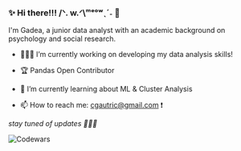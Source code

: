 ###  ✨ Hi there!!! /ᐠ. w.ᐟ\ᵐᵉᵒʷˎˊ˗ 💟

I'm Gadea, a junior data analyst with an academic background on psychology and social research.

- 👩🏻‍💻 I’m currently working on developing my data analysis skills!
  
- 🏆 Pandas Open Contributor

- 🌱 I’m currently learning about ML & Cluster Analysis

- 📫 How to reach me: cgautric@gmail.com ❗️

*stay tuned of updates 🧚🏻‍♀️*

![Codewars](https://github.r2v.ch/codewars?user=gadeatric&stroke=PINK)

